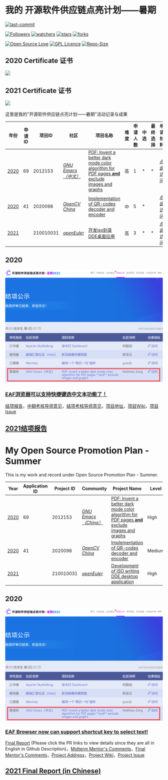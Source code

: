 # 我的 开源软件供应链点亮计划——暑期

[![last-commit](https://img.shields.io/github/last-commit/HollowMan6/My-OSPP-Summer)](../../graphs/commit-activity)

[![Followers](https://img.shields.io/github/followers/HollowMan6?style=social)](https://github.com/HollowMan6?tab=followers)
[![watchers](https://img.shields.io/github/watchers/HollowMan6/My-OSPP-Summer?style=social)](../../watchers)
[![stars](https://img.shields.io/github/stars/HollowMan6/My-OSPP-Summer?style=social)](../../stargazers)
[![forks](https://img.shields.io/github/forks/HollowMan6/My-OSPP-Summer?style=social)](../../network/members)

[![Open Source Love](https://img.shields.io/badge/-%E2%9D%A4%20Open%20Source-Green?style=flat-square&logo=Github&logoColor=white&link=https://hollowman6.github.io/fund.html)](https://hollowman6.github.io/fund.html)
[![GPL Licence](https://img.shields.io/badge/license-GPL-blue)](https://opensource.org/licenses/GPL-3.0/)
[![Repo-Size](https://img.shields.io/github/repo-size/HollowMan6/My-OSPP-Summer.svg)](../../archive/master.zip)

## 2020 Certificate 证书
![](https://hollowman6.github.io/img/badges/2020-OSPP-Certificate.jpg)

## 2021 Certificate 证书
![](https://hollowman6.github.io/img/badges/2021-OSPP-Certificate.jpg)

这里是我的"开源软件供应链点亮计划——暑期"活动记录与成果

|  年份   |  申请ID   | 项目ID  | 社区 |  项目名称  |  难度  | 申请人数  |  中选  |  最终选择  |  申请材料 |
|  ----  | ----  |  ----  | ----  | ----  | ----  | ----  | ----  | ----  | ----  |
| [2020](https://isrc.iscas.ac.cn/summer2020/#/started)  | 69 | 2012153  |[*GNU Emacs（中文）*](https://isrc.iscas.ac.cn/summer2020/#/organisations/emacs)|[PDF: Invent a better dark mode color algorithm for PDF pages **and** exclude images and graphs](https://manateelazycat.github.io/eaf/emacs/2020/05/10/eaf-community.html) | 高 | 1 | * | * |[点此访问](2020-41-2020098)|
| [2020](https://isrc.iscas.ac.cn/summer2020/#/started)  | 41 | 2020098  | [*OpenCV China*](https://isrc.iscas.ac.cn/summer2020/#/organisations/opencv) |[Implementation of QR-codes decoder and encoder](http://www.opencv.org.cn/?page_id=411) | 中 | 5 | * |   |[点此访问](2020-69-2012153)|
| [2021](https://summer-ospp.ac.cn/2021/#/?lang=chi)  |   | 210010031  | [*openEuler*](https://summer-ospp.ac.cn/2021/#/org/orgdetail/openeuler?lang=chi) |[开发iso刻录DDE桌面应用](https://summer-ospp.ac.cn/2021/#/org/orgdetail/openeuler/proid210010031?lang=chi) | 高 | 3 | * | * |[点此访问](2021-210010031)|

## 2020

[![](2020-69-2012153/2020-Final-Evaluation.png)](https://isrc.iscas.ac.cn/summer2020/#/announcement#2012153)

### [EAF浏览器可以支持快捷键选中文本功能了！](https://manateelazycat.github.io/emacs/eaf/2020/07/22/eaf-support-caret-browse.html)

[结项报告](2020-69-2012153/2020-Final-Report.md)，[中期考核导师意见](https://isrc.iscas.ac.cn/gitlab/summer2020/students/proj-2012153/-/issues/22#note_162737)，[结项考核导师意见](https://isrc.iscas.ac.cn/gitlab/summer2020/students/proj-2012153/-/issues/25#note_175301)，[项目地址](https://isrc.iscas.ac.cn/gitlab/summer2020/students/proj-2012153)，[项目Wiki](https://isrc.iscas.ac.cn/gitlab/summer2020/students/proj-2012153/-/wikis/home)，[项目Issue](https://isrc.iscas.ac.cn/gitlab/summer2020/students/proj-2012153/-/issues?scope=all&utf8=%E2%9C%93&state=all)

## [2021结项报告](2021-210010031/2021-Final-Report.md)

# My Open Source Promotion Plan - Summer
This is my work and record under Open Source Promotion Plan - Summer.

|  Year   |  Application ID   | Project ID  | Community |  Project Name  |  Level  | Applicant Number  |  Successful?  |  Selected  |  Application Material  |
|  ----  | ----  |  ----  | ----  | ----  | ----  | ----  | ----  | ----  | ----  |
| [2020](https://isrc.iscas.ac.cn/summer2020/#/started)  | 69 | 2012153  |[*GNU Emacs（China）*](https://isrc.iscas.ac.cn/summer2020/#/organisations/emacs)|[PDF: Invent a better dark mode color algorithm for PDF pages **and** exclude images and graphs](https://manateelazycat.github.io/eaf/emacs/2020/05/10/eaf-community.html) | High | 1 | * | * |[Click to visit](2020-41-2020098)|
| [2020](https://isrc.iscas.ac.cn/summer2020/#/started)  | 41 | 2020098  | [*OpenCV China*](https://isrc.iscas.ac.cn/summer2020/#/organisations/opencv) |[Implementation of QR-codes decoder and encoder](http://www.opencv.org.cn/?page_id=411) | Medium | 5 | * |   |[Click to visit](2020-69-2012153)|
| [2021](https://summer-ospp.ac.cn/2021/#/?lang=en)  |   | 210010031  | [*openEuler*](https://summer-ospp.ac.cn/2021/#/org/orgdetail/openeuler?lang=en) |[Development of ISO writing DDE desktop application](https://summer-ospp.ac.cn/2021/#/org/orgdetail/openeuler/proid210010031?lang=en) | High | 3 | * | * |[Click to visit](2021-210010031)|

## 2020

[![](2020-69-2012153/2020-Final-Evaluation.png)](https://isrc.iscas.ac.cn/summer2020/#/announcement#2012153)

### [EAF Browser now can support shortcut key to select text!](https://manateelazycat.github.io/emacs/eaf/2020/07/22/eaf-support-caret-browse.html)

[Final Report](2020-69-2012153/2020-Final-Report.md) (Please click the PR links to view details since they are all in English in Github Description)，[Midterm Mentor's Comments](https://isrc.iscas.ac.cn/gitlab/summer2020/students/proj-2012153/-/issues/22#note_162737)，[Final Mentor's Comments](https://isrc.iscas.ac.cn/gitlab/summer2020/students/proj-2012153/-/issues/25#note_175301)，[Project Address](https://isrc.iscas.ac.cn/gitlab/summer2020/students/proj-2012153)，[Project Wiki](https://isrc.iscas.ac.cn/gitlab/summer2020/students/proj-2012153/-/wikis/home)，[Project Issue](https://isrc.iscas.ac.cn/gitlab/summer2020/students/proj-2012153/-/issues?scope=all&utf8=%E2%9C%93&state=all)

## [2021 Final Report (in Chinese)](2021-210010031/2021-Final-Report.md)
